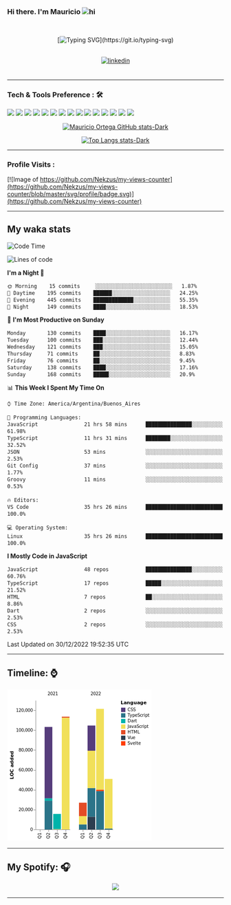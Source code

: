 ### Hi there. I'm Mauricio <img src="https://user-images.githubusercontent.com/1303154/88677602-1635ba80-d120-11ea-84d8-d263ba5fc3c0.gif" width="28px" alt="hi">
<br /> 

<div align="center">
  
[![Typing SVG](https://readme-typing-svg.herokuapp.com?size=25&duration=7000&center=true&vCenter=true&width=650&height=40&lines=WELCOME!;My+name+is+Mauricio+Ortega...;I+am+a+Front-End+Developer...;I+hope+you+find+what+you+are+looking+for...;You+have+my+contact+information...;MAY+THE+FORCE+BE+WITH+YOU...)](https://git.io/typing-svg)

</div>
  
<br />

<div align="center">
  
<a href="https://www.linkedin.com/in/mauriciortega/" target="_blank">
<img src=https://img.shields.io/badge/linkedin-%231E77B5.svg?&style=for-the-badge&logo=linkedin&logoColor=white alt=linkedin style="margin-bottom: 5px;" />
</a>
  
</div>

<br />



<!--
**Nekzus/Nekzus** is a ✨ _special_ ✨ repository because its `README.md` (this file) appears on your GitHub profile.

Here are some ideas to get you started:

- 🔭 I’m currently working on ...
- 🌱 I’m currently learning ...
- 👯 I’m looking to collaborate on ...
- 🤔 I’m looking for help with ...
- 💬 Ask me about ...
- 📫 How to reach me: ...
- 😄 Pronouns: ...
- ⚡ Fun fact: ...
-->

---

### Tech & Tools Preference : 🛠

<img src = "https://img.shields.io/badge/-HTML5-E34F26?style=flat&logo=html5&logoColor=white"> <img src = "https://img.shields.io/badge/-CSS3-1572B6?style=flat&logo=css3&logoColor=white">
<img src="https://img.shields.io/badge/-Sass-cc6699?style=flat&logo=sass&logoColor=ffffff">
<img src="https://img.shields.io/badge/-Bootstrap-563D7C?style=flat&logo=bootstrap&logoColor=white">
<img src="https://img.shields.io/badge/-JavaScript-eed718?style=flat&logo=javascript&logoColor=ffffff">
<img src="https://img.shields.io/badge/-React-000000?style=flat&logo=react&logoColor=00c8ff">
<img src="https://img.shields.io/badge/-Next-000000?style=flat&logo=nextdotjs&logoColor=white">
<img src="http://img.shields.io/badge/-Vue-black?style=flat&logo=vuedotjs&logoColor=4FC08D">
<img src="http://img.shields.io/badge/-Flutter-black?style=flat&logo=flutter&logoColor=02569B">
<img src="https://img.shields.io/badge/-Node.js-3C873A?style=flat&logo=Node.js&logoColor=white">
<img src="http://img.shields.io/badge/-Git-F1502F?style=flat&logo=git&logoColor=FFFFFF">
<img src="http://img.shields.io/badge/-Github-000000?style=flat&logo=github&logoColor=FFFFFF">
<img src="https://img.shields.io/badge/-Firebase-FFA611?style=flat&logo=firebase&logoColor=FFFFFF">
<img src="http://img.shields.io/badge/-Vercel-black?style=flat&logo=vercel&logoColor=white">
<img src="http://img.shields.io/badge/-VS%20Code-007ACC?style=flat&logo=visual%20studio%20code&logoColor=white">


<div align="center">


[![Mauricio Ortega GitHub stats-Dark](https://github-readme-stats-nekzus.vercel.app/api?username=Nekzus&show_icons=true&theme=dark#gh-dark-mode-only)](https://github.com/Nekzus/github-readme-stats#gh-dark-mode-only)
  
[![Top Langs stats-Dark](https://github-readme-stats-nekzus.vercel.app/api/top-langs/?username=Nekzus&hide=css,html,less&layout=compact&title_color=fff&icon_color=79ff97&text_color=9f9f9f&bg_color=151515)](https://github.com/Nekzus/github-readme-stats#gh-dark-mode-only)

<!--
<picture>
<source 
  srcset="https://github-readme-stats-nekzus.vercel.app/api?username=Nekzus&show_icons=true&theme=dark"
  media="(prefers-color-scheme: dark)"
/>
<source
  srcset="https://github-readme-stats-nekzus.vercel.app/api?username=Nekzus&show_icons=true"
  media="(prefers-color-scheme: light), (prefers-color-scheme: no-preference)"
/>
<img src="https://github-readme-stats-nekzus.vercel.app/api?username=Nekzus&show_icons=true" />
</picture>

![Top Langs](https://github-readme-stats-nekzus.vercel.app/api/top-langs/?username=Nekzus&hide=css,html,less&layout=compact&title_color=fff&icon_color=79ff97&text_color=9f9f9f&bg_color=151515)
-->

</div>
  
---

### Profile Visits :
  
[![Image of https://github.com/Nekzus/my-views-counter](https://github.com/Nekzus/my-views-counter/blob/master/svg/profile/badge.svg)](https://github.com/Nekzus/my-views-counter)

---


## My waka stats
<!--START_SECTION:waka-->
![Code Time](http://img.shields.io/badge/Code%20Time-1%2C638%20hrs-blue)

![Lines of code](https://img.shields.io/badge/From%20Hello%20World%20I%27ve%20Written-528%20Thousand%20lines%20of%20code-blue)

**I'm a Night 🦉** 

```text
🌞 Morning    15 commits     ░░░░░░░░░░░░░░░░░░░░░░░░░   1.87% 
🌆 Daytime    195 commits    ██████░░░░░░░░░░░░░░░░░░░   24.25% 
🌃 Evening    445 commits    █████████████░░░░░░░░░░░░   55.35% 
🌙 Night      149 commits    ████░░░░░░░░░░░░░░░░░░░░░   18.53%

```
📅 **I'm Most Productive on Sunday** 

```text
Monday       130 commits    ████░░░░░░░░░░░░░░░░░░░░░   16.17% 
Tuesday      100 commits    ███░░░░░░░░░░░░░░░░░░░░░░   12.44% 
Wednesday    121 commits    ███░░░░░░░░░░░░░░░░░░░░░░   15.05% 
Thursday     71 commits     ██░░░░░░░░░░░░░░░░░░░░░░░   8.83% 
Friday       76 commits     ██░░░░░░░░░░░░░░░░░░░░░░░   9.45% 
Saturday     138 commits    ████░░░░░░░░░░░░░░░░░░░░░   17.16% 
Sunday       168 commits    █████░░░░░░░░░░░░░░░░░░░░   20.9%

```


📊 **This Week I Spent My Time On** 

```text
⌚︎ Time Zone: America/Argentina/Buenos_Aires

💬 Programming Languages: 
JavaScript               21 hrs 58 mins      ███████████████░░░░░░░░░░   61.98% 
TypeScript               11 hrs 31 mins      ████████░░░░░░░░░░░░░░░░░   32.52% 
JSON                     53 mins             ░░░░░░░░░░░░░░░░░░░░░░░░░   2.53% 
Git Config               37 mins             ░░░░░░░░░░░░░░░░░░░░░░░░░   1.77% 
Groovy                   11 mins             ░░░░░░░░░░░░░░░░░░░░░░░░░   0.53%

🔥 Editors: 
VS Code                  35 hrs 26 mins      █████████████████████████   100.0%

💻 Operating System: 
Linux                    35 hrs 26 mins      █████████████████████████   100.0%

```

**I Mostly Code in JavaScript** 

```text
JavaScript               48 repos            ███████████████░░░░░░░░░░   60.76% 
TypeScript               17 repos            █████░░░░░░░░░░░░░░░░░░░░   21.52% 
HTML                     7 repos             ██░░░░░░░░░░░░░░░░░░░░░░░   8.86% 
Dart                     2 repos             ░░░░░░░░░░░░░░░░░░░░░░░░░   2.53% 
CSS                      2 repos             ░░░░░░░░░░░░░░░░░░░░░░░░░   2.53%

```



 Last Updated on 30/12/2022 19:52:35 UTC
<!--END_SECTION:waka-->
---

## Timeline: ⌚

![Chart not found](https://raw.githubusercontent.com/Nekzus/Nekzus/master/charts/bar_graph.png)

---
## My Spotify: 🎧

<div align="center"><img src="https://spotify-github-profile.vercel.app/api/view?uid=11169970531&cover_image=true&theme=default" /></div>

---
